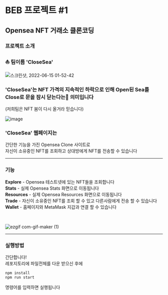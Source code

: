 # BEB 프로젝트 #1

## Opensea NFT 거래소 클론코딩

### 프로젝트 소개

### ⛵ 팀이름 'CloseSea'
![스크린샷, 2022-06-15 01-52-42](https://user-images.githubusercontent.com/97342533/174011145-1161884e-5cab-40a1-99f9-cb20b09bf956.png)

### 'CloseSea'는 NFT 가격의 지속적인 하락으로 인해 Open된 Sea를 Close로 문을 잠시 닫는다는🚫 의미입니다
(저희팀은 NFT 붐이 다시 올거라 믿습니다)
<br/>

![image](https://user-images.githubusercontent.com/97342533/174014715-d0c6d57a-164a-4b44-9fb5-6bd35a02832d.png)

### 'CloseSea' 웹페이지는<br/>
간단한 기능을 가진 Opensea Clone 사이트로<br/>
자신이 소유중인 NFT를 조회하고 상대방에게 NFT를 전송할 수 있습니다

***

### 기능

**Explore** - Opensea 테스트넷에 있는 NFT들을 조회합니다 <br /> 
**Stats** - 실제 Opensea Stats 화면으로 이동됩니다 <br /> 
**Resources** - 실제 Opensea Resources 화면으로 이동됩니다 <br /> 
**Trade** - 자신이 소유중인 NFT를 조회 할 수 있고 다른사람에게 전송 할 수 있습니다 <br /> 
**Wallet** - 홈페이지와 MetaMask 지갑과 연결 할 수 있습니다 <br /> 

<br/>

![ezgif com-gif-maker (1)](https://user-images.githubusercontent.com/97342533/174015079-9680b7c8-30ee-4fa1-8665-0a38b5eb3a4e.gif)

***

### 실행방법

간단합니다!<br>
레포지토리에 파일전체를 다운 받으신 후에

`npm install`<br>
`npm run start`

명령어를 입력하면 실행됩니다
